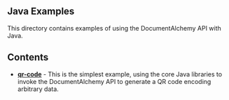 ## Java Examples

This directory contains examples of using the DocumentAlchemy API with Java.

## Contents

 * **[qr-code](./qr-code)** - This is the simplest example, using the core Java libraries to invoke the DocumentAlchemy API to generate a QR code encoding arbitrary data.
